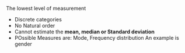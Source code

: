 The lowest level of measurement

- Discrete categories
- No Natural order
- Cannot estimate the **mean, median or Standard deviation**
- POssible Measures are: Mode, Frequency distribution
An example is gender